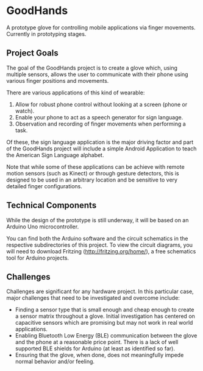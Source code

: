 GoodHands
=========

A prototype glove for controlling mobile applications via finger movements. Currently in prototyping stages.

Project Goals
-----
The goal of the GoodHands project is to create a glove which, using multiple sensors, allows the user to communicate with their phone using various finger positions and movements.

There are various applications of this kind of wearable:
 1. Allow for robust phone control without looking at a screen (phone or watch).
 2. Enable your phone to act as a speech generator for sign language.
 3. Observation and recording of finger movements when performing a task.

Of these, the sign language application is the major driving factor and part of the GoodHands project will include a simple Android Application to teach the American Sign Language alphabet.

Note that while some of these applications can be achieve with remote motion sensors (such as Kinect) or through gesture detectors, this is designed to be used in an arbitrary location and be sensitive to very detailed finger configurations.

Technical Components
-----
While the design of the prototype is still underway, it will be based on an Arduino Uno microcontroller.

You can find both the Arduino software and the circuit schematics in the respective subdirectories of this project.
To view the circuit diagrams, you will need to download Fritzing (http://fritzing.org/home/), a free schematics tool for Arduino projects.

Challenges
-----
Challenges are significant for any hardware project. In this particular case, major challenges that need to be investigated and overcome include:
 * Finding a sensor type that is small enough and cheap enough to create a sensor matrix throughout a glove. Initial investigation has centered on capacitive sensors which are promising but may not work in real world applications.
 * Enabling Bluetooth Low Energy (BLE) communication between the glove and the phone at a reasonable price point. There is a lack of well supported BLE shields for Arduino (at least as identified so far).
 * Ensuring that the glove, when done, does not meaningfully impede normal behavior and/or feeling. 
